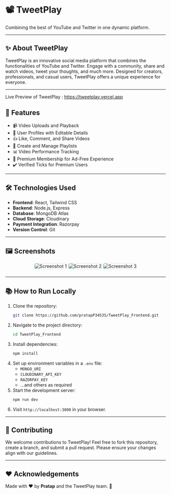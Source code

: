 # 📽️ TweetPlay
Combining the best of YouTube and Twitter in one dynamic platform.

---

## ✨ About TweetPlay
TweetPlay is an innovative social media platform that combines the functionalities of YouTube and Twitter. Engage with a community, share and watch videos, tweet your thoughts, and much more. Designed for creators, professionals, and casual users, TweetPlay offers a unique experience for everyone.

---

Live Preview of TweetPlay : https://tweetplay.vercel.app

## 🚀 Features
- 📹 Video Uploads and Playback
- 📝 User Profiles with Editable Details
- 👍 Like, Comment, and Share Videos
- 🎥 Create and Manage Playlists
- 📊 Video Performance Tracking
- 💎 Premium Membership for Ad-Free Experience
- ✔️ Verified Ticks for Premium Users

---

## 🛠️ Technologies Used
- **Frontend**: React, Tailwind CSS
- **Backend**: Node.js, Express
- **Database**: MongoDB Atlas
- **Cloud Storage**: Cloudinary
- **Payment Integration**: Razorpay
- **Version Control**: Git

---

## 🖼️ Screenshots
<div align="center">

<div class="slider">
  <img src="" alt="Screenshot 1" style="max-width: 100%; height: auto; border: 1px solid #ddd; border-radius: 5px; margin-bottom: 10px;">
  <img src="" alt="Screenshot 2" style="max-width: 100%; height: auto; border: 1px solid #ddd; border-radius: 5px; margin-bottom: 10px;">
  <img src="" alt="Screenshot 3" style="max-width: 100%; height: auto; border: 1px solid #ddd; border-radius: 5px;">
</div>

</div>

---

## 📚 How to Run Locally
1. Clone the repository:
   ```bash
   git clone https://github.com/pratapP3453S/TweetPlay_Frontend.git
   ```
2. Navigate to the project directory:
   ```bash
   cd TweetPlay_Frontend
   ```
3. Install dependencies:
   ```bash
   npm install
   ```
4. Set up environment variables in a `.env` file:
   - `MONGO_URI`
   - `CLOUDINARY_API_KEY`
   - `RAZORPAY_KEY`
   - ...and others as required
5. Start the development server:
   ```bash
   npm run dev
   ```
6. Visit `http://localhost:3000` in your browser.

---

## 👥 Contributing
We welcome contributions to TweetPlay! Feel free to fork this repository, create a branch, and submit a pull request. Please ensure your changes align with our guidelines.

---

## ❤️ Acknowledgements
Made with ❤️ by **Pratap** and the TweetPlay team. 🌟
